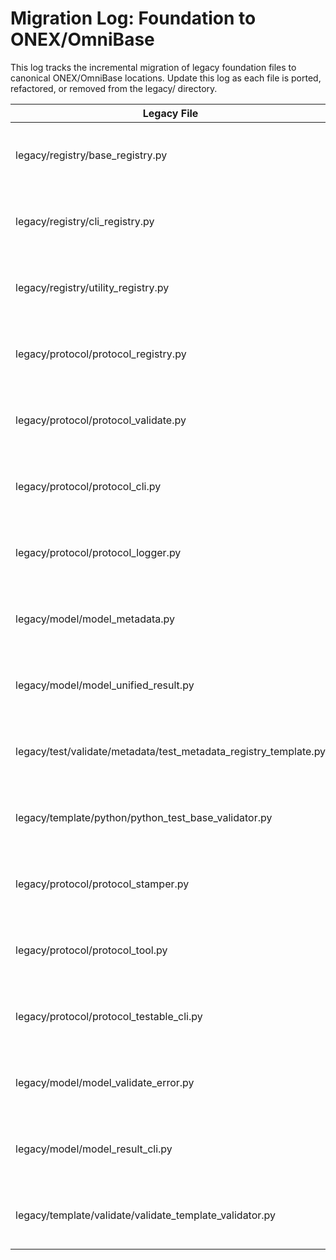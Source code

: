 # Migration Log: Foundation to ONEX/OmniBase

This log tracks the incremental migration of legacy foundation files to canonical ONEX/OmniBase locations. Update this log as each file is ported, refactored, or removed from the legacy/ directory.

| Legacy File                          | New Canonical Location                        | Status   | Notes | Reviewer |
|--------------------------------------|-----------------------------------------------|----------|-------|----------|
| legacy/registry/base_registry.py     | src/omnibase/core/core_registry.py            | ported   | Initial migration for milestone zero |          |
| legacy/registry/cli_registry.py      | src/omnibase/core/core_cli_registry.py        | ported   | Initial migration for milestone zero |          |
| legacy/registry/utility_registry.py  | src/omnibase/core/core_utility_registry.py    | ported   | Initial migration for milestone zero |          |
| legacy/protocol/protocol_registry.py | src/omnibase/protocol/protocol_registry.py    | ported   | Initial migration for milestone zero |          |
| legacy/protocol/protocol_validate.py | src/omnibase/protocol/protocol_validate.py    | ported   | Initial migration for milestone zero |          |
| legacy/protocol/protocol_cli.py      | src/omnibase/protocol/protocol_cli.py         | ported   | Initial migration for milestone zero |          |
| legacy/protocol/protocol_logger.py   | src/omnibase/protocol/protocol_logger.py      | ported   | Initial migration for milestone zero |          |
| legacy/model/model_metadata.py       | src/omnibase/model/model_metadata.py           | ported   | Initial migration for milestone zero |          |
| legacy/model/model_unified_result.py | src/omnibase/model/model_unified_result.py     | ported   | Initial migration for milestone zero |          |
| legacy/test/validate/metadata/test_metadata_registry_template.py | tests/core/test_registry.py | ported | Initial migration for milestone zero | |
| legacy/template/python/python_test_base_validator.py | docs/templates/template_validator.py | ported | Initial migration for milestone zero | |
| legacy/protocol/protocol_stamper.py | src/omnibase/protocol/protocol_stamper.py | ported | Initial migration for milestone zero | |
| legacy/protocol/protocol_tool.py | src/omnibase/protocol/protocol_tool.py | ported | Initial migration for milestone zero | |
| legacy/protocol/protocol_testable_cli.py | src/omnibase/protocol/protocol_testable_cli.py | ported | Initial migration for milestone zero | |
| legacy/model/model_validate_error.py | src/omnibase/model/model_validate_error.py | ported | Initial migration for milestone zero | |
| legacy/model/model_result_cli.py | src/omnibase/model/model_result_cli.py | ported | Initial migration for milestone zero | |
| legacy/template/validate/validate_template_validator.py | docs/templates/template_validate_validator.py | ported | Initial migration for milestone zero | | 